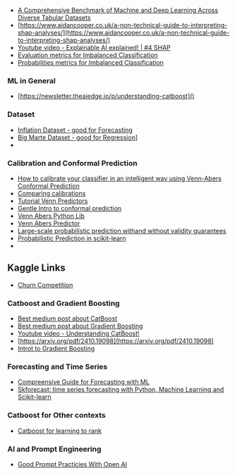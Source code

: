 * [A Comprehensive Benchmark of Machine and Deep Learning Across Diverse Tabular Datasets](https://arxiv.org/abs/2408.14817)
* [https://www.aidancooper.co.uk/a-non-technical-guide-to-interpreting-shap-analyses/](https://www.aidancooper.co.uk/a-non-technical-guide-to-interpreting-shap-analyses/)
* [Youtube video -  Explainable AI explained! | #4 SHAP](https://www.youtube.com/watch?v=9haIOplEIGM)
* [Evaluation metrics for Imbalanced Classification](https://machinelearningmastery.com/tour-of-evaluation-metrics-for-imbalanced-classification/)
* [Probabilities metrics for Imbalanced Classification](https://machinelearningmastery.com/probability-metrics-for-imbalanced-classification/)

### ML in General
* [https://newsletter.theaiedge.io/p/understanding-catboost]()

### Dataset
* [Inflation Dataset - good for Forecasting](https://www.kaggle.com/code/fidelissauro/infla-o-brasil-sele-o-de-modelos-de-forecast)
* [Big Marte Dataset - good for Regression](https://www.kaggle.com/datasets/brijbhushannanda1979/bigmart-sales-data)]
* 
### Calibration and Conformal Prediction
* [How to calibrate your classifier in an intelligent way using Venn-Abers Conformal Prediction](https://valeman.medium.com/how-to-calibrate-your-classifier-in-an-intelligent-way-a996a2faf718)
* [Comparing calibrations](https://www.diva-portal.org/smash/get/diva2:1603345/FULLTEXT01.pdf)
* [Tutorial Venn Predictors](https://cml.rhul.ac.uk/people/ptocca/HomePage/Toccaceli_CP___Venn_Tutorial.pdf)
* [Gentle Intro to conformal prediction](https://arxiv.org/pdf/2107.07511)
* [Venn Abers Python Lib](https://github.com/ip200/venn-abers)  
* [Venn Abers Predictor](https://arxiv.org/pdf/1211.0025)
* [Large-scale probabilistic prediction withand without validity guarantees](https://arxiv.org/pdf/1511.00213)
* [Probabilistic Prediction in scikit-learn](https://www.diva-portal.org/smash/get/diva2:1603345/FULLTEXT01.pdf)
* 
## Kaggle Links
* [Churn Competition](https://www.kaggle.com/code/paddykb/neo-bank-quacking-the-case)

### Catboost and Gradient Boosting
* [Best medium post about CatBoost](https://medium.com/@gneyapandya1234/catboost-secrets-how-it-handles-categorical-columns-and-tree-growth-b2ae9b96284b)
* [Best medium post about Gradient Boosting]()
* [Youtube video -  Understanding CatBoost!](https://www.youtube.com/watch?v=Eem9ndI9JiU)
* [https://arxiv.org/pdf/2410.19098](https://arxiv.org/pdf/2410.19098) 
* [Introt to Gradient Boosting](https://explained.ai/gradient-boosting/L2-loss.html#sec:2.1)

### Forecasting and Time Series 
* [Compreensive Guide for Forecasting with  ML](https://cbergmeir.com/talks/FFDS_ACML2020.pdf)
* [Skforecast: time series forecasting with Python, Machine Learning and Scikit-learn](https://cienciadedatos.net/documentos/py27-time-series-forecasting-python-scikitlearn)

### Catboost for Other contexts
* [Catboost for learning to rank](https://tech.deliveryhero.com/is-catboost-faster-than-lightgbm-and-xgboost/)

### AI and Prompt Engineering
* [Good Prompt Practicies With Open AI](https://platform.openai.com/docs/guides/prompt-engineering)